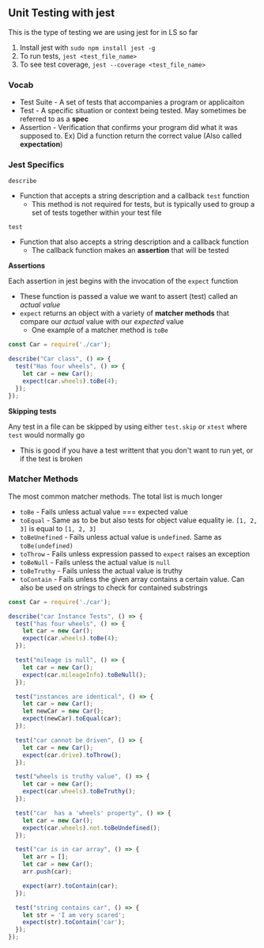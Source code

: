 ## Unit Testing with jest ##
This is the type of testing we are using jest for in LS so far

1. Install jest with `sudo npm install jest -g`
2. To run tests, `jest <test_file_name>`
3. To see test coverage, `jest --coverage <test_file_name>`

### Vocab ###
- Test Suite - A set of tests that accompanies a program or applicaiton
- Test - A specific situation or context being tested. May sometimes be referred to as a **spec**
- Assertion - Verification that confirms your program did what it was supposed to. Ex) Did a function return the correct value (Also called **expectation**)

### Jest Specifics ###
`describe` 
- Function that accepts a string description and a callback `test` function
  - This method is not required for tests, but is typically used to group a set of tests together within your test file

`test`
- Function that also accepts a string description and a callback function
  - The callback function makes an **assertion** that will be tested

**Assertions**

Each assertion in jest begins with the invocation of the `expect` function
- These function is passed a value we want to assert (test) called an *actual value*
- `expect` returns an object with a variety of **matcher methods** that compare our *actual* value with our *expected* value
  - One example of a matcher method is `toBe`

```javascript
const Car = require('./car');

describe("Car class", () => {
  test("Has four wheels", () => {
    let car = new Car();
    expect(car.wheels).toBe(4);
  });
});
```
**Skipping tests**

Any test in a file can be skipped by using either `test.skip` or `xtest` where `test` would normally go
- This is good if you have a test writtent that you don't want to run yet, or if the test is broken

### Matcher Methods ###
The most common matcher methods. The total list is much longer
- `toBe` - Fails unless actual value === expected value
- `toEqual` - Same as to be but also tests for object value equality ie. `[1, 2, 3]` is equal to `[1, 2, 3]`
- `toBeUnefined` - Fails unless actual value is `undefined`. Same as `toBe(undefined)`
- `toThrow` - Fails unless expression passed to `expect` raises an exception
- `toBeNull` - Fails unless the actual value is `null`
- `toBeTruthy` - Fails unless the actual value is truthy
- `toContain` - Fails unless the given array contains a certain value. Can also be used on strings to check for contained substrings

```javascript
const Car = require('./car');

describe("car Instance Tests", () => {
  test("has four wheels", () => {
    let car = new Car();
    expect(car.wheels).toBe(4);
  });

  test("mileage is null", () => {
    let car = new Car();
    expect(car.mileageInfo).toBeNull();
  });

  test("instances are identical", () => {
    let car = new Car();
    let newCar = new Car();
    expect(newCar).toEqual(car);
  });

  test("car cannot be driven", () => {
    let car = new Car();
    expect(car.drive).toThrow();
  });

  test("wheels is truthy value", () => {
    let car = new Car();
    expect(car.wheels).toBeTruthy();
  });

  test("car  has a 'wheels' property", () => {
    let car = new Car();
    expect(car.wheels).not.toBeUndefined();
  });

  test("car is in car array", () => {
    let arr = [];
    let car = new Car();
    arr.push(car);

    expect(arr).toContain(car);
  });

  test("string contains car", () => {
    let str = 'I am very scared';
    expect(str).toContain('car');
  });
}); 
```
